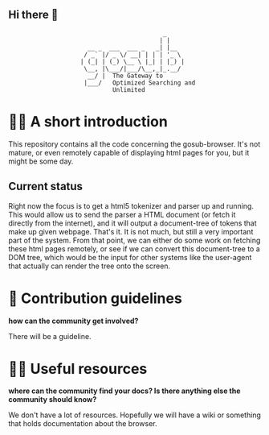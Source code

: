 ## Hi there 👋
```
                                           _
                                          | |
                      __ _  ___  ___ _   _| |__
                     / _` |/ _ \/ __| | | | '_ \
                    | (_| | (_) \__ \ |_| | |_) |
                     \__, |\___/|___/\__,_|_.__/
                      __/ |  The Gateway to
                     |___/   Optimized Searching and
                             Unlimited 
```

# 🙋‍♀️ A short introduction

This repository contains all the code concerning the gosub-browser. It's not mature, or even remotely capable of displaying html pages for you, but it might be some day. 


## Current status

Right now the focus is to get a html5 tokenizer and parser up and running. This would allow us to send the parser a HTML document (or fetch it directly from the internet), and 
it will output a document-tree of tokens that make up given webpage. That's it. It is not much, but still a very important part of the system. From that point, we can either do 
some work on fetching these html pages remotely, or see if we can convert this document-tree to a DOM tree, which would be the input for other systems like the user-agent that 
actually can render the tree onto the screen.


# 🌈 Contribution guidelines 
**how can the community get involved?**

There will be a guideline.


# 👩‍💻 Useful resources
**where can the community find your docs? Is there anything else the community should know?**

We don't have a lot of resources. Hopefully we will have a wiki or something that holds documentation about the browser.
